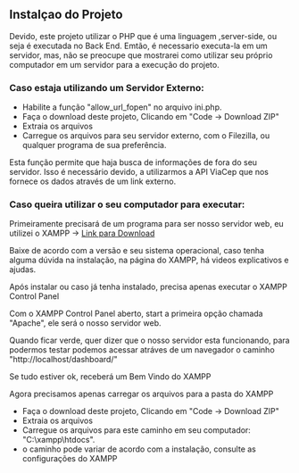 <h2>Instalçao do Projeto</h2> 
    <p>Devido, este projeto utilizar o PHP que é uma linguagem ,server-side, ou seja é executada no Back End. Emtão, é necessario executa-la em um servidor, mas, não se preocupe que mostrarei como utilizar seu próprio computador em um servidor para a execução do projeto.</p>
    <h3>Caso estaja utilizando um Servidor Externo:</h3>
       <ul>
            <li>Habilite a função "allow_url_fopen" no arquivo ini.php.</li>
            <li> Faça o download deste projeto, Clicando em "Code -> Download ZIP"</li>
            <li> Extraia os arquivos</li>
            <li> Carregue os arquivos para seu servidor externo, com o Filezilla, ou qualquer programa de sua preferência.</li>
       </ul>
       <p>Esta função permite que haja busca de informações de fora do seu servidor. Isso é necessário devido, a utilizarmos a API ViaCep que nos fornece os dados através de um link externo.</p>
    <h3>Caso queira utilizar o seu computador para executar:</h3>
        <p>Primeiramente precisará de um programa para ser nosso servidor web, eu utilizei o XAMPP ->
            <a href="https://www.apachefriends.org/pt_br/index.html">Link para Download</a></p>
        <p> Baixe de acordo com a versão e seu sistema operacional, caso tenha alguma dúvida na instalação, na página do XAMPP, há videos explicativos e ajudas.</p>
    <p>Após instalar ou caso já tenha instalado, precisa apenas executar o XAMPP Control Panel </p>
    <p> Com o XAMPP Control Panel aberto, start a primeira opção chamada "Apache", ele será o nosso servidor web.</p>
    <p> Quando ficar verde, quer dizer que o nosso servidor esta funcionando, para podermos testar podemos acessar atráves de um navegador o caminho "http://localhost/dashboard/"</p>
    <p>Se tudo estiver ok, receberá um Bem Vindo do XAMPP</p>
    <p>Agora precisamos apenas carregar os arquivos para a pasta do XAMPP</p>
        <ul>
            <li> Faça o download deste projeto, Clicando em "Code -> Download ZIP"</li>
            <li> Extraia os arquivos</li>
            <li> Carregue os arquivos para este caminho em seu computador: "C:\xampp\htdocs".</li>
             <li> o caminho pode variar de acordo com a instalação, consulte as configurações do XAMPP</li>
        </ul>
